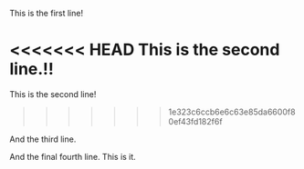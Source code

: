 This is the first line!

<<<<<<< HEAD
This is the second line.!!
=======
This is the second line!
>>>>>>> 1e323c6ccb6e6c63e85da6600f80ef43fd182f6f

And the third line.

And the final fourth line. This is it. 
